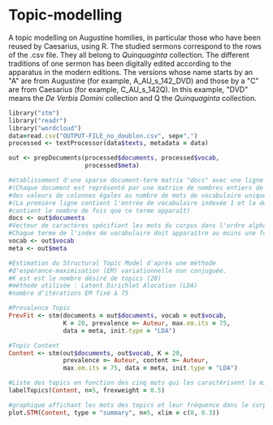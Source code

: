 # Topic-modelling
A topic modelling on Augustine homilies, in particular those who have been reused by Caesarius, using R.
The studied sermons correspond to the rows of the .csv file. They all belong to _Quinquaginta_ collection. The different traditions of one sermon has been digitally edited according to the apparatus in the modern editions. The versions whose name starts by an "A" are from Augustine (for example, A_AU_s_142_DVD) and those by a "C" are from Caesarius (for example, C_AU_s_142Q). In this example, "DVD" means the _De Verbis Domini_ collection and Q the _Quinquaginta_ collection.

```ruby
library("stm")
library("readr")
library("wordcloud")
data=read.csv("OUTPUT-FILE_no_doublon.csv", sep=",")
processed <- textProcessor(data$texts, metadata = data)

out <- prepDocuments(processed$documents, processed$vocab,
                     processed$meta)

#établissement d'une sparse document-term matrix "docs" avec une ligne par document et une colonne par terme
#(Chaque document est représenté par une matrice de nombres entiers de deux lignes et 
#des valeurs de colonnes égales au nombre de mots de vocabulaire uniques présents dans le document)
#(La première ligne contient l'entrée de vocabulaire indexée 1 et la deuxième ligne 
#contient le nombre de fois que ce terme apparaît)
docs <- out$documents
#Vecteur de caractères spécifiant les mots du corpus dans l'ordre alphabétique 
#Chaque terme de l'index de vocabulaire doit apparaître au moins une fois dans les documents.
vocab <- out$vocab
meta <- out$meta

#Estimation du Structural Topic Model d'après une méthode 
#d'espérance-maximisation (EM) variationnelle non conjuguée.
#K est est le nombre désiré de topics (20)
#méthode utilisée : Latent Dirichlet Alocation (LDA)
#nombre d'itérations EM fixé à 75

#Prevalence Topic
PrevFit <- stm(documents = out$documents, vocab = out$vocab,
               K = 20, prevalence =~ Auteur, max.em.its = 75,
               data = meta, init.type = "LDA")

#Topic Content
Content <- stm(out$documents, out$vocab, K = 20,
               prevalence =~ Auteur, content =~ Auteur,
               max.em.its = 75, data = meta, init.type = "LDA")

#Liste des topics en fonction des cinq mots qui les caractérisent le mieux
labelTopics(Content, n=5, frexweight = 0.5)

#graphique affichant les mots des topics et leur fréquence dans le corpus
plot.STM(Content, type = "summary", n=5, xlim = c(0, 0.3))

```
